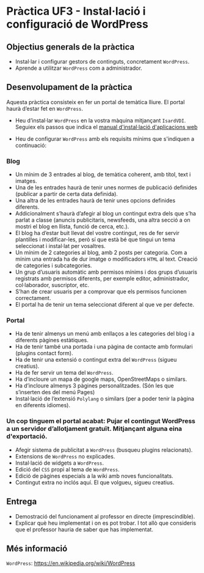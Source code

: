 # Pràctica UF3 - Instal·lació i configuració de WordPress
## Objectius generals de la pràctica
* Instal·lar i configurar gestors de continguts, concretament `WordPress`.
* Aprende a utilitzar `WordPress` com a administrador.

## Desenvolupament de la pràctica

Aquesta pràctica consisteix en fer un portal de temàtica lliure. El portal haurà d’estar fet en `WordPress`.

* Heu d’instal·lar `WordPress` en la vostra màquina mitjançant `IsardVDI`. Seguiex els passos que indica el [manual d'instal·lació d'aplicacions web](installacio-aplicacions-web.md)

* Heu de configurar `WordPress` amb els requisits mínims que s'indiquen a continuació:

### Blog
* Un mínim de 3 entrades al blog, de temàtica coherent, amb títol, text i imatges.
* Una de les entrades haurà de tenir unes normes de publicació definides (publicar a partir de certa data definida).
* Una altra de les entrades haurà de tenir unes opcions definides diferents.
* Addicionalment s’haurà d’afegir al blog un contingut extra dels que s’ha parlat a classe (anuncis publicitaris, newsfeeds, una altra secció a on mostri el blog en llista, funció de cerca, etc.).
* El blog ha d’estar buit llevat del vostre contingut, res de fer servir plantilles i modificar-les, però sí que està bé que tingui un tema seleccionat i instal·lat per vosaltres.
* Un mínim de 2 categories al blog, amb 2 posts per categoria. Com a mínim una entrada ha de dur imatge o modificadors `HTML` al text. Creació de categories i subcategories.
* Un grup d’usuaris automàtic amb permisos mínims i dos grups d’usuaris registrats amb permisos diferents, per exemple editor, administrador, col·laborador, suscriptor, etc.
* S’han de crear usuaris per a comprovar que els permisos funcionen correctament.
* El portal ha de tenir un tema seleccionat diferent al que ve per defecte.

### Portal
* Ha de tenir almenys un menú amb enllaços a les categories del blog i a diferents pàgines estàtiques.
* Ha de tenir també una portada i una pàgina de contacte amb formulari (plugins contact form).
* Ha de tenir una extensió o contingut extra del `WordPress` (sigueu creatius).
* Ha de fer servir un tema del `WordPress`.
* Ha d’incloure un mapa de google maps, OpenStreetMaps o similars.
* Ha d’incloure almenys 3 pàgines personalitzades. (Són les que s’inserten des del menú Pages)
* Instal·lació de l’extensió `Polylang` o similars (per a poder tenir la pàgina en diferents idiomes).

### Un cop tinguem el portal acabat: Pujar el contingut WordPress a un servidor d’allotjament gratuït. Mitjançant alguna eina d'exportació.
* Afegir sistema de publicitat a `WordPress` (busqueu plugins relacionats).
* Extensions de `WordPress` no explicades.
* Instal·lació de widgets a `WordPress`.
* Edició del `CSS` propi al tema de `WordPress`.
* Edició de pàgines especials a la wiki amb noves funcionalitats.
* Contingut extra no inclós aquí. El que volgueu, sigueu creatius.

## Entrega
* Demostració del funcionament al professor en directe (imprescindible).
* Explicar què heu implementat i on es pot trobar. I tot allò que consideris que el professor hauria de saber que has implementat.

## Més informació
`WordPress`: https://en.wikipedia.org/wiki/WordPress
